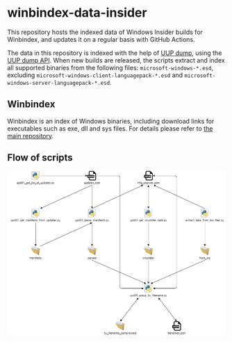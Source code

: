 # winbindex-data-insider

This repository hosts the indexed data of Windows Insider builds for Winbindex,
and updates it on a regular basis with GitHub Actions.

The data in this repository is indexed with the help of [UUP
dump](https://uupdump.net/), using the [UUP dump
API](https://github.com/uup-dump/json-api). When new builds are released, the
scripts extract and index all supported binaries from the following files:
`microsoft-windows-*.esd`, excluding
`microsoft-windows-client-languagepack-*.esd` and
`microsoft-windows-server-languagepack-*.esd`.

## Winbindex

Winbindex is an index of Windows binaries, including download links for
executables such as exe, dll and sys files. For details please refer to [the
main repository](https://github.com/m417z/winbindex).

## Flow of scripts

![winbindex-scripts-flow.png](winbindex-scripts-flow.png)
